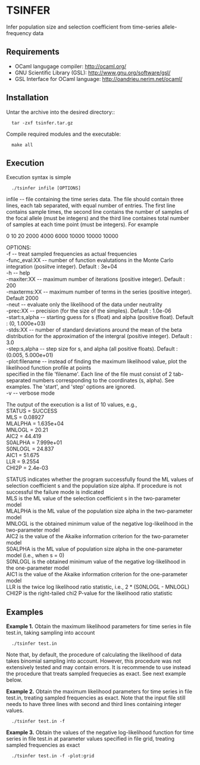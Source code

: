 # TSINFER

Infer population size and selection coefficient from time-series allele-frequency data


## Requirements
  * OCaml langugage compiler: http://ocaml.org/
  * GNU Scientific Library (GSL): http://www.gnu.org/software/gsl/
  * GSL Interface for OCaml language: http://oandrieu.nerim.net/ocaml/


## Installation
Untar the archive into the desired directory::
```
  tar -zxf tsinfer.tar.gz
```

Compile required modules and the executable:
```
  make all
```


## Execution
Execution syntax is simple
```
  ./tsinfer infile [OPTIONS]
```
infile -- file containing the time series data. The file should contain three lines, each tab separated, with equal number of entries. The first line contains sample times, the second line contains the number of samples of the focal allele (must be integers) and the third line containes total number of samples at each time point (must be integers). For example

0 10 20
2000 4000 6000
10000 10000 10000

OPTIONS:<br>
-f -- treat sampled frequencies as actual frequencies<br>
-func_eval:XX -- number of function evalutations in the Monte Carlo integration (posiitve integer). Default : 3e+04<br>
-h -- help<br>
-maxiter:XX -- maximum number of iterations (positive integer). Default : 200<br>
-maxterms:XX -- maximum number of terms in the series (positive integer). Default 2000<br>
-neut -- evaluate only the likelihood of the data under neutrality<br>
-prec:XX -- precision (for the size of the simples). Default : 1.0e-06<br>
-start:s,alpha -- starting guess for s (float) and alpha (positive float). Default : (0, 1.000e+03)<br>
-stds:XX -- number of standard deviations around the mean of the beta distribution for the approximation of the intergral (positive integer). Default : 3.0<br>
-step:s,alpha -- step size for s, and alpha (all positive floats). Default : (0.005, 5.000e+01)<br>
-plot:filename -- instead of finding the maximum likelihood value, plot the likelihood function profile at points<br> specified in the file 'filename'. Each line of the file must consist of 2 tab-separated numbers corresponding to the coordinates (s, alpha). See examples. The 'start', and 'step' options are ignored.<br>
-v -- verbose mode<br>

The output of the execution is a list of 10 values, e.g.,<br>
STATUS = SUCCESS<br>
MLS = 0.08927<br>
MLALPHA = 1.635e+04<br>
MNLOGL = 20.21<br>
AIC2 = 44.419<br>
S0ALPHA = 7.999e+01<br>
S0NLOGL = 24.837<br>
AIC1 = 51.675<br>
LLR = 9.2554<br>
CHI2P = 2.4e-03<br>

STATUS indicates whether the program successfully found the ML values of selection coefficient s and the population size alpha. If procedure is not successful the failure mode is indicated<br>
MLS is the ML value of the selection coefficient s in the two-parameter model<br>
MLALPHA is the ML value of the population size alpha in the two-parameter model<br>
MNLOGL is the obtained minimum value of the negative log-likelihood in the two-parameter model<br>
AIC2 is the value of the Akaike information criterion for the two-parameter model<br>
S0ALPHA is the ML value of population size alpha in the one-parameter model (i.e., when s = 0)<br>
S0NLOGL is the obtained minimum value of the negative log-likelihood in the one-parameter model<br>
AIC1 is the value of the Akaike information criterion for the one-parameter model<br>
LLR is the twice log likelihood ratio statistic, i.e., 2 * (S0NLOGL - MNLOGL)<br>
CHI2P is the right-tailed chi2 P-value for the likelihood ratio statistic<br>

## Examples
**Example 1.** Obtain the maximum likelihood parameters for time series in file test.in, taking sampling into account
```
  ./tsinfer test.in
```
Note that, by default, the procedure of calculating the likelihood of data takes binomial sampling into account. However, this procedure was not extensively tested and may contain errors. It is recommende to use instead the procedure that treats sampled frequecies as exact. See next example below.


**Example 2.** Obtain the maximum likelihood parameters for time series in file test.in, treating sampled frequencies as exact. Note that the input file still needs to have three lines with second and third lines containing integer values.
```
  ./tsinfer test.in -f
```

**Example 3.** Obtain the values of the negative log-likelihood function for time series in file test.in at parameter values specified in file grid, treating sampled frequencies as exact
```
  ./tsinfer test.in -f -plot:grid
```
